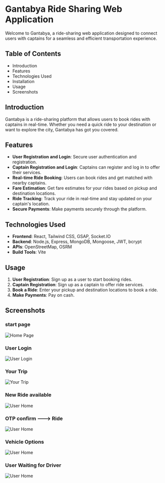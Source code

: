 

# Gantabya Ride Sharing Web Application

Welcome to Gantabya, a ride-sharing web application designed to connect users with captains for a seamless and efficient transportation experience.

## Table of Contents

- Introduction
- Features
- Technologies Used
- Installation
- Usage
- Screenshots

## Introduction

Gantabya is a ride-sharing platform that allows users to book rides with captains in real-time. Whether you need a quick ride to your destination or want to explore the city, Gantabya has got you covered.

## Features

- **User Registration and Login**: Secure user authentication and registration.
- **Captain Registration and Login**: Captains can register and log in to offer their services.
- **Real-time Ride Booking**: Users can book rides and get matched with nearby captains.
- **Fare Estimation**: Get fare estimates for your rides based on pickup and destination locations.
- **Ride Tracking**: Track your ride in real-time and stay updated on your captain's location.
- **Secure Payments**: Make payments securely through the platform.

## Technologies Used

- **Frontend**: React, Tailwind CSS, GSAP, Socket.IO
- **Backend**: Node.js, Express, MongoDB, Mongoose, JWT, bcrypt
- **APIs**: OpenStreetMap, OSRM
- **Build Tools**: Vite

## Usage

1. **User Registration**: Sign up as a user to start booking rides.
2. **Captain Registration**: Sign up as a captain to offer ride services.
3. **Book a Ride**: Enter your pickup and destination locations to book a ride.
5. **Make Payments**: Pay on cash.

## Screenshots
### start page 
![Home Page](frontend/src/assets/ReadmeImage/start.png)

### User Login
![User Login](frontend/src/assets/ReadmeImage/user%20login.png)

### Your Trip
![Your Trip](frontend/src/assets/ReadmeImage/your%20trip.png)


### New Ride available
![User Home](frontend/src/assets/ReadmeImage/new%20ride%20available.png)

### OTP confirm ---> Ride 
![User Home](frontend/src/assets/ReadmeImage/OTP%20confirm%20ride.png)

### Vehicle Options 
![User Home](frontend/src/assets/ReadmeImage/vehicle%20options.png)

### User Waiting for Driver
![User Home](frontend/src/assets/ReadmeImage/user%20waiting%20for%20driver.png)

